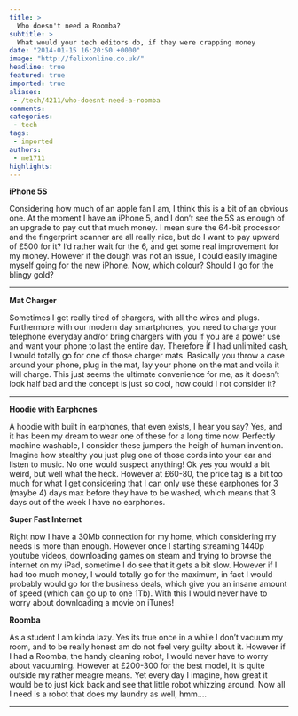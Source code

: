 ```yaml
---
title: >
  Who doesn't need a Roomba?
subtitle: >
  What would your tech editors do, if they were crapping money
date: "2014-01-15 16:20:50 +0000"
image: "http://felixonline.co.uk/"
headline: true
featured: true
imported: true
aliases:
 - /tech/4211/who-doesnt-need-a-roomba
comments:
categories:
 - tech
tags:
 - imported
authors:
 - me1711
highlights:
---
```


__iPhone 5S__

Considering how much of an apple fan I am, I think this is a bit of an obvious one. At the moment I have an iPhone 5, and I don’t see the 5S as enough of an upgrade to pay out that much money. I mean sure the 64-bit processor and the fingerprint scanner are all really nice, but do I want to pay upward of £500 for it? I’d rather wait for the 6, and get some real improvement for my money. However if the dough was not an issue, I could easily imagine myself going for the new iPhone. Now, which colour? Should I go for the blingy gold?

____

__Mat Charger__

Sometimes I get really tired of chargers, with all the wires and plugs. Furthermore with our modern day smartphones, you need to charge your telephone everyday and/or bring chargers with you if you are a power use and want your phone to last the entire day. Therefore if I had unlimited cash, I would totally go for one of those charger mats. Basically you throw a case around your phone, plug in the mat, lay your phone on the mat and voila it will charge. This just seems the ultimate convenience for me, as it doesn’t look half bad and the concept is just so cool, how could I not consider it?

____

__Hoodie with Earphones__

A hoodie with built in earphones, that even exists, I hear you say? Yes, and it has been my dream to wear one of these for a long time now. Perfectly machine washable, I consider these jumpers the heigh of human invention. Imagine how stealthy you just plug one of those cords into your ear and listen to music. No one would suspect anything! Ok yes you would a bit weird, but well what the heck. However at £60-80, the price tag is a bit too much for what I get considering that I can only use these earphones for 3 (maybe 4) days max before they have to be washed, which means that 3 days out of the week I have no earphones.

__Super Fast Internet__

Right now I have a 30Mb connection for my home, which considering my needs is more than enough. However once I starting streaming 1440p youtube videos, downloading games on steam and trying to browse the internet on my iPad, sometime I do see that it gets a bit slow. However if I had too much money, I would totally go for the maximum, in fact I would probably would go for the business deals, which give you an insane amount of speed (which can go up to one 1Tb). With this I would never have to worry about downloading a movie on iTunes!

__Roomba__

As a student I am kinda lazy. Yes its true once in a while I don’t vacuum my room, and to be really honest am do not feel very guilty about it. However if I had a Roomba, the handy cleaning robot, I would never have to worry about vacuuming. However at £200-300 for the best model, it is quite outside my rather meagre means. Yet every day I imagine, how great it would be to just kick back and see that little robot whizzing around. Now all I need is a robot that does my laundry as well, hmm....

____
